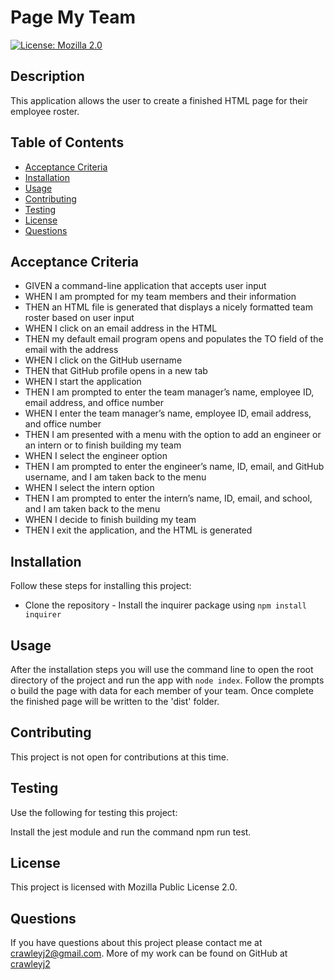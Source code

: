 # Page My Team

[![License: Mozilla 2.0](https://img.shields.io/badge/license-Mozilla%202.0-blue.svg)](https://opensource.org/licenses/MPL-2.0)

  ## Description

  This application allows the user to create a finished HTML page for their employee roster. 

  ## Table of Contents

  * [Acceptance Criteria](#acceptance-criteria)
  * [Installation](#installation)
  * [Usage](#usage)
  * [Contributing](#contributing)
  * [Testing](#testing)
  * [License](#license)
  * [Questions](#questions)

## Acceptance Criteria
- GIVEN a command-line application that accepts user input
- WHEN I am prompted for my team members and their information
- THEN an HTML file is generated that displays a nicely formatted team roster based on user input
- WHEN I click on an email address in the HTML
- THEN my default email program opens and populates the TO field of the email with the address
- WHEN I click on the GitHub username
- THEN that GitHub profile opens in a new tab
- WHEN I start the application
- THEN I am prompted to enter the team manager’s name, employee ID, email address, and office number
- WHEN I enter the team manager’s name, employee ID, email address, and office number
- THEN I am presented with a menu with the option to add an engineer or an intern or to finish building my team
- WHEN I select the engineer option
- THEN I am prompted to enter the engineer’s name, ID, email, and GitHub username, and I am taken back to the menu
- WHEN I select the intern option
- THEN I am prompted to enter the intern’s name, ID, email, and school, and I am taken back to the menu
- WHEN I decide to finish building my team
- THEN I exit the application, and the HTML is generated

## Installation

  Follow these steps for installing this project:

  - Clone the repository - Install the inquirer package using `npm install inquirer`

  ## Usage

  After the installation steps you will use the command line to open the root directory of the project and run the app with `node index`. Follow the prompts o build the page with data for each member of your team. Once complete the finished page will be written to the 'dist' folder.

  ## Contributing

  This project is not open for contributions at this time.

  ## Testing

  Use the following for testing this project:

  Install the jest module and run the command npm run test.

  ## License

  This project is licensed with Mozilla Public License 2.0.

  ## Questions

  If you have questions about this project please contact me at [crawleyj2@gmail.com](mailto:crawleyj2@gmail.com).
  More of my work can be found on GitHub at [crawleyj2](https://github.com/crawleyj2)